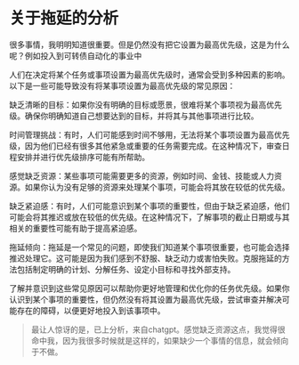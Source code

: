 # 关于拖延的分析

很多事情，我明明知道很重要。但是仍然没有把它设置为最高优先级，这是为什么呢？例如投入到可转债自动化的事业中

人们在决定将某个任务或事项设置为最高优先级时，通常会受到多种因素的影响。以下是一些可能导致没有将某事项设置为最高优先级的常见原因：

缺乏清晰的目标：如果你没有明确的目标或愿景，很难将某个事项视为最高优先级。确保你明确知道自己想要达到的目标，并将其与其他事项进行比较。

时间管理挑战：有时，人们可能感到时间不够用，无法将某个事项设置为最高优先级，因为他们已经有很多其他紧急或重要的任务需要完成。在这种情况下，审查日程安排并进行优先级排序可能有所帮助。

感觉缺乏资源：某些事项可能需要更多的资源，例如时间、金钱、技能或人力资源。如果你认为没有足够的资源来处理某个事项，可能会将其放在较低的优先级。

缺乏紧迫感：有时，人们可能意识到某个事项的重要性，但由于缺乏紧迫感，他们可能会将其推迟或放在较低的优先级。在这种情况下，了解事项的截止日期或与其相关的重要性可能有助于提高紧迫感。

拖延倾向：拖延是一个常见的问题，即使我们知道某个事项很重要，也可能会选择推迟处理它。这可能是因为我们感到不舒服、缺乏动力或害怕失败。克服拖延的方法包括制定明确的计划、分解任务、设定小目标和寻找外部支持。

了解并意识到这些常见原因可以帮助你更好地管理和优化你的任务优先级。如果你认识到某个事项的重要性，但仍然没有将其设置为最高优先级，尝试审查并解决可能存在的障碍，以便更好地投入到该事项中。

> 最让人惊讶的是，已上分析，来自chatgpt。感觉缺乏资源这点，我觉得很命中我，因为我很多时候就是这样的，如果缺少一个事情的信息，就会倾向于不做。
